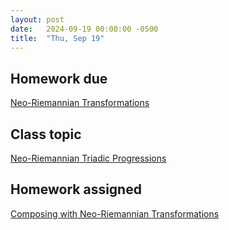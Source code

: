 ```yaml
---
layout: post
date:   2024-09-19 00:00:00 -0500
title:  "Thu, Sep 19"
---
```



## Homework due

[Neo-Riemannian Transformations](https://viva.pressbooks.pub/openmusictheory/chapter/neo-riemannian-triadic-progressions/#assignments)

## Class topic

[Neo-Riemannian Triadic Progressions](https://viva.pressbooks.pub/openmusictheory/chapter/neo-riemannian-triadic-progressions/)

## Homework assigned

[Composing with Neo-Riemannian Transformations](https://viva.pressbooks.pub/openmusictheory/chapter/neo-riemannian-triadic-progressions/#assignments)
